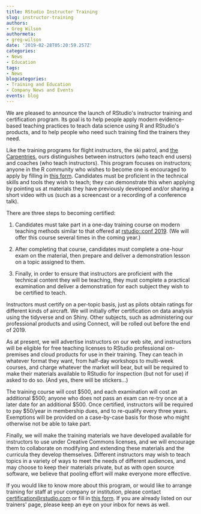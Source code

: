 ```yaml
---
title: RStudio Instructor Training
slug: instructor-training
authors:
- Greg Wilson
authormeta:
- greg-wilson
date: '2019-02-28T05:20:59.257Z'
categories:
- News
- Education
tags:
- News
blogcategories:
- Training and Education
- Company News and Events
events: blog
---
```



We are pleased to announce the launch of RStudio's instructor training and certification program. Its goal is to help people apply modern evidence-based teaching practices to teach data science using R and RStudio's products, and to help people who need such training find the trainers they need.

Like the training programs for flight instructors, the ski patrol, and [the Carpentries](https://carpentries.org/), ours distinguishes between instructors (who teach end users) and coaches (who teach instructors).  This program focuses on instructors; anyone in the R community who wishes to become one is encouraged to apply by filling in [this form][application-form]. Candidates must be proficient in the technical skills and tools they wish to teach; they can demonstrate this when applying by pointing us at materials they have previously developed and/or sharing a short video with us (such as a screencast or a recording of a conference talk).

There are three steps to becoming certified:

1.  Candidates must take part in a one-day training course on modern teaching methods similar to that offered at [rstudio::conf 2019](https://resources.rstudio.com/rstudio-conf-2019). (We will offer this course several times in the coming year.)

2.  After completing that course, candidates must complete a one-hour exam on the material, then prepare and deliver a demonstration lesson on a topic assigned to them.

3.  Finally, in order to ensure that instructors are proficient with the technical content they will be teaching, they must complete a practical examination and deliver a demonstration for each subject they wish to be certified to teach.

Instructors must certify on a per-topic basis, just as pilots obtain ratings for different kinds of aircraft. We will initially offer certification on data analysis using the tidyverse and on Shiny.  Other subjects, such as administering our professional products and using Connect, will be rolled out before the end of 2019.

As at present, we will advertise instructors on our web site, and instructors will be eligible for free teaching licenses to RStudio professional on-premises and cloud products for use in their training. They can teach in whatever format they want, from half-day workshops to multi-week courses, and charge whatever the market will bear, but will be required to make their materials available to RStudio for inspection (but not for use) if asked to do so.  (And yes, there will be stickers...)

The training course will cost $500, and each examination will cost an additional $500; anyone who does not pass an exam can re-try once at a later date for an additional $500. Once certified, instructors will be required to pay $50/year in membership dues, and to re-qualify every three years. Exemptions will be provided on a case-by-case basis for those who might otherwise not be able to take part.

Finally, we will make the training materials we have developed available for instructors to use under Creative Commons licenses, and we will encourage them to collaborate on modifying and extending these materials and the curricula they develop themselves. Different instructors may wish to teach topics in a variety of ways to meet the needs of different audiences, and may choose to keep their materials private, but as with open source software, we believe that pooling effort will make everyone more effective.

If you would like to know more about this program, or would like to arrange training for staff at your company or institution, please contact [certification@rstudio.com](mailto:certification@rstudio.com) or fill in [this form][application-form].  If you are already listed on our trainers' page, please keep an eye on your inbox for news as well.

[application-form]: https://goo.gl/forms/wQ6p8kqOnHxwi8152

